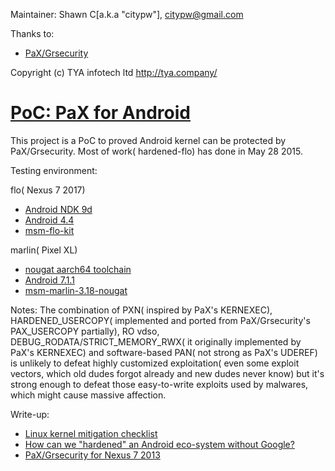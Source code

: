 Maintainer: Shawn C[a.k.a "citypw"], citypw@gmail.com

Thanks to:

- [PaX/Grsecurity](http://grsecurity.net/)

Copyright (c) TYA infotech ltd http://tya.company/


# [PoC: PaX for Android](https://github.com/hardenedlinux/armv7-nexus7-grsec)

This project is a PoC to proved Android kernel can be protected by PaX/Grsecurity. Most of work( hardened-flo) has done in May 28 2015.

Testing environment:

flo( Nexus 7 2017)
- [Android NDK 9d](http://dl.google.com/android/ndk/android-ndk-r9b-linux-x86.tar.bz2)
- [Android 4.4](https://dl.google.com/dl/android/aosp/razor-ktu84p-factory-2482a7d5.zip)
- [msm-flo-kit](https://android.googlesource.com/kernel/msm/+/android-msm-flo-3.4-kitkat-mr2)

marlin( Pixel XL)
- [nougat aarch64 toolchain](https://android.googlesource.com/platform/prebuilts/gcc/linux-x86/aarch64/aarch64-linux-android-4.9/+archive/nougat-release.tar.gz)
- [Android 7.1.1](https://dl.google.com/dl/android/aosp/marlin-nof26v-factory-1dce14a1.zip)
- [msm-marlin-3.18-nougat](https://android.googlesource.com/kernel/msm/+/android-msm-marlin-3.18-nougat-mr1.3)

Notes: The combination of PXN( inspired by PaX's KERNEXEC), HARDENED_USERCOPY( implemented and ported from PaX/Grsecurity's PAX_USERCOPY partially), RO vdso, DEBUG_RODATA/STRICT_MEMORY_RWX( it originally implemented by PaX's KERNEXEC) and software-based PAN( not strong as PaX's UDEREF) is unlikely to defeat highly customized exploitation( even some exploit vectors, which old dudes forgot already and new dudes never know) but it's strong enough to defeat those easy-to-write exploits used by malwares, which might cause massive affection. 


Write-up:
 * [Linux kernel mitigation checklist](https://hardenedlinux.github.io/system-security/2016/12/13/kernel_mitigation_checklist.html)
 * [How can we "hardened" an Android eco-system without Google?](http://citypw.blogspot.ca/2016/08/how-can-we-hardened-android-eco-system.html)
 * [PaX/Grsecurity for Nexus 7 2013](https://hardenedlinux.github.io/system-security/2015/05/11/Grsecurity-for-Nexus-7-2013.html)
